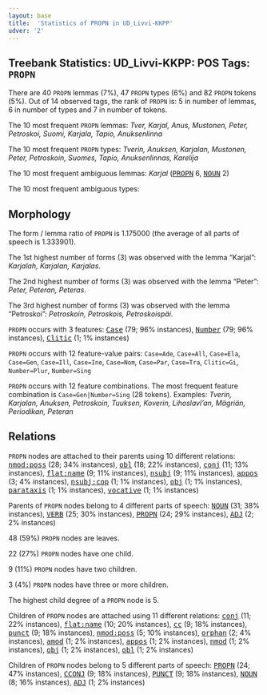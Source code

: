 ```yaml
---
layout: base
title:  'Statistics of PROPN in UD_Livvi-KKPP'
udver: '2'
---
```


## Treebank Statistics: UD_Livvi-KKPP: POS Tags: `PROPN`

There are 40 `PROPN` lemmas (7%), 47 `PROPN` types (6%) and 82 `PROPN` tokens (5%).
Out of 14 observed tags, the rank of `PROPN` is: 5 in number of lemmas, 6 in number of types and 7 in number of tokens.

The 10 most frequent `PROPN` lemmas: <em>Tver, Karjal, Anus, Mustonen, Peter, Petroskoi, Suomi, Karjala, Tapio, Anuksenlinna</em>

The 10 most frequent `PROPN` types:  <em>Tverin, Anuksen, Karjalan, Mustonen, Peter, Petroskoin, Suomes, Tapio, Anuksenlinnas, Karelija</em>

The 10 most frequent ambiguous lemmas: <em>Karjal</em> (<tt><a href="olo_kkpp-pos-PROPN.html">PROPN</a></tt> 6, <tt><a href="olo_kkpp-pos-NOUN.html">NOUN</a></tt> 2)

The 10 most frequent ambiguous types:  



## Morphology

The form / lemma ratio of `PROPN` is 1.175000 (the average of all parts of speech is 1.333901).

The 1st highest number of forms (3) was observed with the lemma “Karjal”: <em>Karjalah, Karjalan, Karjalas</em>.

The 2nd highest number of forms (3) was observed with the lemma “Peter”: <em>Peter, Peteran, Peteras</em>.

The 3rd highest number of forms (3) was observed with the lemma “Petroskoi”: <em>Petroskoin, Petroskois, Petroskoispäi</em>.

`PROPN` occurs with 3 features: <tt><a href="olo_kkpp-feat-Case.html">Case</a></tt> (79; 96% instances), <tt><a href="olo_kkpp-feat-Number.html">Number</a></tt> (79; 96% instances), <tt><a href="olo_kkpp-feat-Clitic.html">Clitic</a></tt> (1; 1% instances)

`PROPN` occurs with 12 feature-value pairs: `Case=Ade`, `Case=All`, `Case=Ela`, `Case=Gen`, `Case=Ill`, `Case=Ine`, `Case=Nom`, `Case=Par`, `Case=Tra`, `Clitic=Gi`, `Number=Plur`, `Number=Sing`

`PROPN` occurs with 12 feature combinations.
The most frequent feature combination is `Case=Gen|Number=Sing` (28 tokens).
Examples: <em>Tverin, Karjalan, Anuksen, Petroskoin, Tuuksen, Koverin, Lihoslavl’an, Mägriän, Periodikan, Peteran</em>


## Relations

`PROPN` nodes are attached to their parents using 10 different relations: <tt><a href="olo_kkpp-dep-nmod-poss.html">nmod:poss</a></tt> (28; 34% instances), <tt><a href="olo_kkpp-dep-obl.html">obl</a></tt> (18; 22% instances), <tt><a href="olo_kkpp-dep-conj.html">conj</a></tt> (11; 13% instances), <tt><a href="olo_kkpp-dep-flat-name.html">flat:name</a></tt> (9; 11% instances), <tt><a href="olo_kkpp-dep-nsubj.html">nsubj</a></tt> (9; 11% instances), <tt><a href="olo_kkpp-dep-appos.html">appos</a></tt> (3; 4% instances), <tt><a href="olo_kkpp-dep-nsubj-cop.html">nsubj:cop</a></tt> (1; 1% instances), <tt><a href="olo_kkpp-dep-obj.html">obj</a></tt> (1; 1% instances), <tt><a href="olo_kkpp-dep-parataxis.html">parataxis</a></tt> (1; 1% instances), <tt><a href="olo_kkpp-dep-vocative.html">vocative</a></tt> (1; 1% instances)

Parents of `PROPN` nodes belong to 4 different parts of speech: <tt><a href="olo_kkpp-pos-NOUN.html">NOUN</a></tt> (31; 38% instances), <tt><a href="olo_kkpp-pos-VERB.html">VERB</a></tt> (25; 30% instances), <tt><a href="olo_kkpp-pos-PROPN.html">PROPN</a></tt> (24; 29% instances), <tt><a href="olo_kkpp-pos-ADJ.html">ADJ</a></tt> (2; 2% instances)

48 (59%) `PROPN` nodes are leaves.

22 (27%) `PROPN` nodes have one child.

9 (11%) `PROPN` nodes have two children.

3 (4%) `PROPN` nodes have three or more children.

The highest child degree of a `PROPN` node is 5.

Children of `PROPN` nodes are attached using 11 different relations: <tt><a href="olo_kkpp-dep-conj.html">conj</a></tt> (11; 22% instances), <tt><a href="olo_kkpp-dep-flat-name.html">flat:name</a></tt> (10; 20% instances), <tt><a href="olo_kkpp-dep-cc.html">cc</a></tt> (9; 18% instances), <tt><a href="olo_kkpp-dep-punct.html">punct</a></tt> (9; 18% instances), <tt><a href="olo_kkpp-dep-nmod-poss.html">nmod:poss</a></tt> (5; 10% instances), <tt><a href="olo_kkpp-dep-orphan.html">orphan</a></tt> (2; 4% instances), <tt><a href="olo_kkpp-dep-amod.html">amod</a></tt> (1; 2% instances), <tt><a href="olo_kkpp-dep-appos.html">appos</a></tt> (1; 2% instances), <tt><a href="olo_kkpp-dep-nmod.html">nmod</a></tt> (1; 2% instances), <tt><a href="olo_kkpp-dep-obj.html">obj</a></tt> (1; 2% instances), <tt><a href="olo_kkpp-dep-obl.html">obl</a></tt> (1; 2% instances)

Children of `PROPN` nodes belong to 5 different parts of speech: <tt><a href="olo_kkpp-pos-PROPN.html">PROPN</a></tt> (24; 47% instances), <tt><a href="olo_kkpp-pos-CCONJ.html">CCONJ</a></tt> (9; 18% instances), <tt><a href="olo_kkpp-pos-PUNCT.html">PUNCT</a></tt> (9; 18% instances), <tt><a href="olo_kkpp-pos-NOUN.html">NOUN</a></tt> (8; 16% instances), <tt><a href="olo_kkpp-pos-ADJ.html">ADJ</a></tt> (1; 2% instances)

